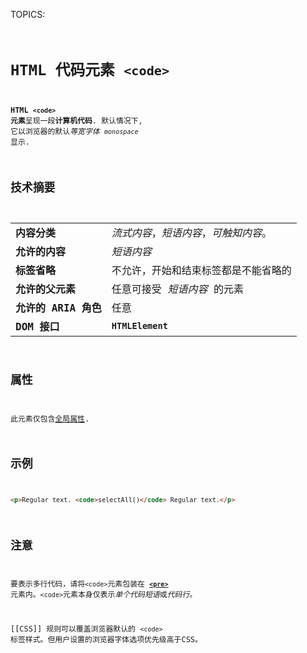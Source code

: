 TOPICS: <code>

# HTML 代码元素 `<code>`

**HTML `<code>` 元素**呈现一段**计算机代码**. 默认情况下, 它以浏览器的默认*等宽字体* *`monospace`* 显示.

## 技术摘要

|  |  |
| :-- | :-- |
| **内容分类** | *流式内容*，*短语内容*，*可触知内容*。 |
| **允许的内容** | *短语内容* |
| **标签省略** | 不允许，开始和结束标签都是不能省略的 |
| **允许的父元素** | 任意可接受 *短语内容* 的元素 |
| **允许的 ARIA 角色** | 任意 |
| **DOM 接口** | **`HTMLElement`** |

## 属性

此元素仅包含[全局属性](/zh-hans/webfrontend/HTML_Global_Attributes).

## 示例

```html
<p>Regular text. <code>selectAll()</code> Regular text.</p>
```

## 注意

要表示多行代码，请将`<code>`元素包装在 **[`<pre>`](/zh-hans/webfrontend/<pre>)** 元素内。`<code>`元素本身仅表示*单个代码短语*或*代码行*。

[[CSS]] 规则可以覆盖浏览器默认的 `<code>` 标签样式。但用户设置的浏览器字体选项优先级高于CSS。

